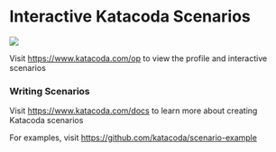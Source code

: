 # Interactive Katacoda Scenarios

[![](http://shields.katacoda.com/katacoda/op/count.svg)](https://www.katacoda.com/op "Get your profile on Katacoda.com")

Visit https://www.katacoda.com/op to view the profile and interactive scenarios

### Writing Scenarios
Visit https://www.katacoda.com/docs to learn more about creating Katacoda scenarios

For examples, visit https://github.com/katacoda/scenario-example
